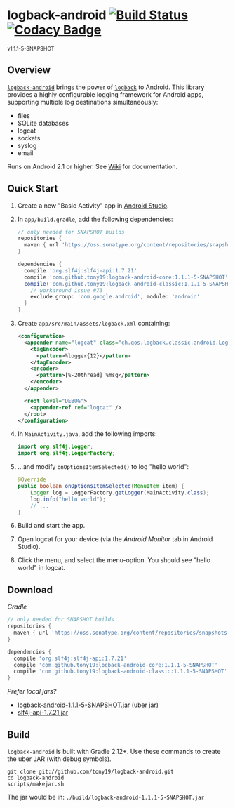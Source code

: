 # logback-android [![Build Status](https://travis-ci.org/tony19/logback-android.svg?branch=master)](https://travis-ci.org/tony19/logback-android) [![Codacy Badge](https://api.codacy.com/project/badge/grade/c1d818d1911440e3b6d685c20a425856)](https://www.codacy.com/app/tony19/logback-android)
<sup>v1.1.1-5-SNAPSHOT</sup>

Overview
--------
[`logback-android`][2] brings the power of [`logback`][1] to Android. This library provides a highly configurable logging framework for Android apps, supporting multiple log destinations simultaneously:

 * files
 * SQLite databases
 * logcat
 * sockets
 * syslog
 * email

Runs on Android 2.1 or higher. See [Wiki][6] for documentation.

Quick Start
-----------
1. Create a new "Basic Activity" app in [Android Studio][5].
2. In `app/build.gradle`, add the following dependencies:

    ```groovy
    // only needed for SNAPSHOT builds
    repositories {
      maven { url 'https://oss.sonatype.org/content/repositories/snapshots' }
    }

    dependencies {
      compile 'org.slf4j:slf4j-api:1.7.21'
      compile 'com.github.tony19:logback-android-core:1.1.1-5-SNAPSHOT'
      compile('com.github.tony19:logback-android-classic:1.1.1-5-SNAPSHOT') {
        // workaround issue #73
        exclude group: 'com.google.android', module: 'android'
      }
    }
    ```

3. Create `app/src/main/assets/logback.xml` containing:

    ```xml
    <configuration>
      <appender name="logcat" class="ch.qos.logback.classic.android.LogcatAppender">
        <tagEncoder>
          <pattern>%logger{12}</pattern>
        </tagEncoder>
        <encoder>
          <pattern>[%-20thread] %msg</pattern>
        </encoder>
      </appender>

      <root level="DEBUG">
        <appender-ref ref="logcat" />
      </root>
    </configuration>
    ```

4. In `MainActivity.java`, add the following imports:

    ```java
    import org.slf4j.Logger;
    import org.slf4j.LoggerFactory;
    ```

5. ...and modify `onOptionsItemSelected()` to log "hello world":

    ```java
    @Override
    public boolean onOptionsItemSelected(MenuItem item) {
        Logger log = LoggerFactory.getLogger(MainActivity.class);
        log.info("hello world");
        // ...
    }
    ```

6. Build and start the app.
7. Open logcat for your device (via the _Android Monitor_ tab in Android Studio).
8. Click the menu, and select the menu-option. You should see "hello world" in logcat.


Download
--------
_Gradle_

```groovy
// only needed for SNAPSHOT builds
repositories {
  maven { url 'https://oss.sonatype.org/content/repositories/snapshots' }
}

dependencies {
  compile 'org.slf4j:slf4j-api:1.7.21'
  compile 'com.github.tony19:logback-android-core:1.1.1-5-SNAPSHOT'
  compile 'com.github.tony19:logback-android-classic:1.1.1-5-SNAPSHOT'
}
```

_Prefer local jars?_

 * [logback-android-1.1.1-5-SNAPSHOT.jar][3] (uber jar)
 * [slf4j-api-1.7.21.jar][4]


Build
-----
`logback-android` is built with Gradle 2.12+. Use these commands to create the uber JAR (with debug symbols).

    git clone git://github.com/tony19/logback-android.git
    cd logback-android
    scripts/makejar.sh

The jar would be in: `./build/logback-android-1.1.1-5-SNAPSHOT.jar`

 [1]: http://logback.qos.ch
 [2]: http://tony19.github.com/logback-android
 [3]: https://bitbucket.org/tony19/logback-android-jar/downloads/logback-android-1.1.1-5-SNAPSHOT.jar
 [4]: http://search.maven.org/remotecontent?filepath=org/slf4j/slf4j-api/1.7.21/slf4j-api-1.7.21.jar
 [5]: http://developer.android.com/sdk/index.html
 [6]: https://github.com/tony19/logback-android/wiki